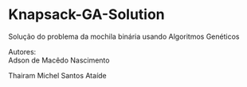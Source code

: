 # Knapsack-GA-Solution
Solução do problema da mochila binária usando Algoritmos Genéticos

Autores:  
Adson de Macêdo Nascimento<p>
Thairam Michel Santos Ataíde
